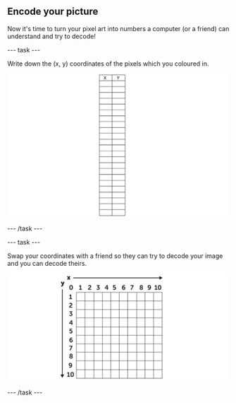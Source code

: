 ## Encode your picture

Now it's time to turn your pixel art into numbers a computer (or a friend) can understand and try to decode!

--- task ---

Write down the (x, y) coordinates of the pixels which you coloured in.

![2 x 25 table](images/2x25-table.png)

--- /task ---

--- task ---

Swap your coordinates with a friend so they can try to decode your image and you can decode theirs.

![empty 10x10 grid](images/empty-grid.png)

--- /task ---
